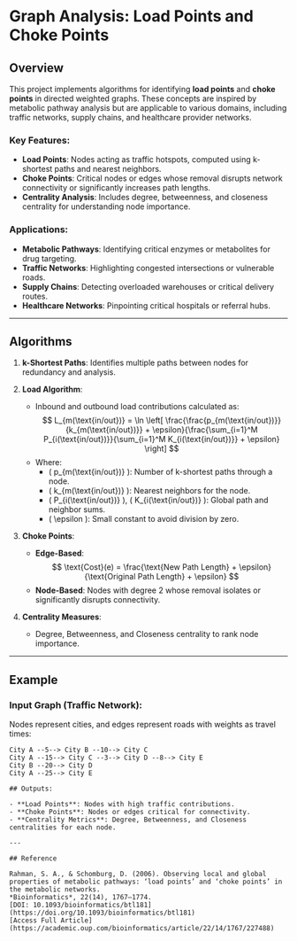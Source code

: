 # Graph Analysis: Load Points and Choke Points

## Overview

This project implements algorithms for identifying **load points** and **choke points** in directed weighted graphs. These concepts are inspired by metabolic pathway analysis but are applicable to various domains, including traffic networks, supply chains, and healthcare provider networks.

### Key Features:
- **Load Points**: Nodes acting as traffic hotspots, computed using k-shortest paths and nearest neighbors.
- **Choke Points**: Critical nodes or edges whose removal disrupts network connectivity or significantly increases path lengths.
- **Centrality Analysis**: Includes degree, betweenness, and closeness centrality for understanding node importance.

### Applications:
- **Metabolic Pathways**: Identifying critical enzymes or metabolites for drug targeting.
- **Traffic Networks**: Highlighting congested intersections or vulnerable roads.
- **Supply Chains**: Detecting overloaded warehouses or critical delivery routes.
- **Healthcare Networks**: Pinpointing critical hospitals or referral hubs.

---

## Algorithms

1. **k-Shortest Paths**: Identifies multiple paths between nodes for redundancy and analysis.
2. **Load Algorithm**: 
   - Inbound and outbound load contributions calculated as:
     $$
     L_{m(\text{in/out})} = \ln \left[ \frac{\frac{p_{m(\text{in/out})}}{k_{m(\text{in/out})}} + \epsilon}{\frac{\sum_{i=1}^M P_{i(\text{in/out})}}{\sum_{i=1}^M K_{i(\text{in/out})}} + \epsilon} \right]
     $$
   - Where:
     - \( p_{m(\text{in/out})} \): Number of k-shortest paths through a node.
     - \( k_{m(\text{in/out})} \): Nearest neighbors for the node.
     - \( P_{i(\text{in/out})} \), \( K_{i(\text{in/out})} \): Global path and neighbor sums.
     - \( \epsilon \): Small constant to avoid division by zero.

3. **Choke Points**:
   - **Edge-Based**:
     $$
     \text{Cost}(e) = \frac{\text{New Path Length} + \epsilon}{\text{Original Path Length} + \epsilon}
     $$
   - **Node-Based**: Nodes with degree 2 whose removal isolates or significantly disrupts connectivity.

4. **Centrality Measures**:
   - Degree, Betweenness, and Closeness centrality to rank node importance.

---

## Example

### Input Graph (Traffic Network):
Nodes represent cities, and edges represent roads with weights as travel times:
```plaintext
City A --5--> City B --10--> City C
City A --15--> City C --3--> City D --8--> City E
City B --20--> City D
City A --25--> City E

## Outputs:

- **Load Points**: Nodes with high traffic contributions.
- **Choke Points**: Nodes or edges critical for connectivity.
- **Centrality Metrics**: Degree, Betweenness, and Closeness centralities for each node.

---

## Reference

Rahman, S. A., & Schomburg, D. (2006). Observing local and global properties of metabolic pathways: ‘load points’ and ‘choke points’ in the metabolic networks.  
*Bioinformatics*, 22(14), 1767–1774.  
[DOI: 10.1093/bioinformatics/btl181](https://doi.org/10.1093/bioinformatics/btl181)  
[Access Full Article](https://academic.oup.com/bioinformatics/article/22/14/1767/227488)


